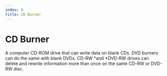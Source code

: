 ```yaml
---
index: 0
title: CD Burner
---
```

# CD Burner

A computer CD-ROM drive that can write data on blank CDs. DVD burners can do the same with blank DVDs. CD-RW *and *DVD-RW drives can delete and rewrite information more than once on the same CD-RW or DVD-RW disc.